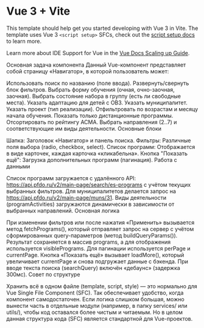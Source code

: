 # Vue 3 + Vite

This template should help get you started developing with Vue 3 in Vite. The template uses Vue 3 `<script setup>` SFCs, check out the [script setup docs](https://v3.vuejs.org/api/sfc-script-setup.html#sfc-script-setup) to learn more.

Learn more about IDE Support for Vue in the [Vue Docs Scaling up Guide](https://vuejs.org/guide/scaling-up/tooling.html#ide-support).


Основная задача компонента
Данный Vue-компонент представляет собой страницу «Навигатор», в которой пользователь может:

Использовать поиск по названию (поле ввода).
Развернуть/свернуть блок фильтров.
Выбрать форму обучения (очная, очно-заочная, заочная).
Выбрать состояние набора в группу (есть ли свободные места).
Указать адаптацию для детей с ОВЗ.
Указать муниципалитет.
Указать проект (тип реализации).
Отфильтровать по возрастам и месяцу начала обучения.
Показать только дистанционные программы.
Отсортировать по рейтингу АСМА.
Выбрать направления (2..7) и соответствующие им виды деятельности.
Основные блоки

Шапка: Заголовок «Навигатор» и панель поиска.
Фильтры: Различные поля выбора (radio, checkbox, select).
Список программ: Отображается в виде карточек, каждая карточка «кликабельна».
Кнопка "Показать ещё": Загрузка дополнительных программ (пагинация).
Работа с данными

Список программ загружается с удалённого API: https://api.pfdo.ru/v2/main-page/search/es-programs с учётом текущих выбранных фильтров.
Для муниципалитетов делается запрос на https://api.pfdo.ru/v2/main-page/muns/31.
Виды деятельности (programActivities) загружаются динамически в зависимости от выбранных направлений.
Основная логика

При изменении фильтров или после нажатия «Применить» вызывается метод fetchPrograms(), который отправляет запрос на сервер с учётом сформированных query-параметров (метод buildQueryParams()).
Результат сохраняется в массив programs, а для отображения используется visiblePrograms.
Для пагинации используется perPage и currentPage. Кнопка «Показать ещё» вызывает loadMore(), который увеличивает currentPage и снова подгружает данные с бэкенда.
При вводе текста поиска (searchQuery) включён «дебаунс» (задержка 300мс).
Совет по структуре

Хранить всё в одном файле (template, script, style) — это нормально для Vue Single File Component (SFC). Так обеспечивает удобство, когда компонент самодостаточен.
Если логика слишком большая, можно вынести часть в отдельные модули (например, в папку services/ или utils/), чтобы код оставался более чистым и читаемым.
Но в целом данная структура кода (SFC) является стандартной для Vue-проектов.